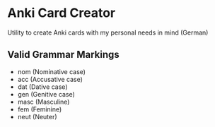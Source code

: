 # Anki Card Creator

Utility to create Anki cards with my personal needs in mind (German)

## Valid Grammar Markings
- nom (Nominative case)
- acc (Accusative case)
- dat (Dative case)
- gen (Genitive case)
- masc (Masculine)
- fem (Feminine)
- neut (Neuter)